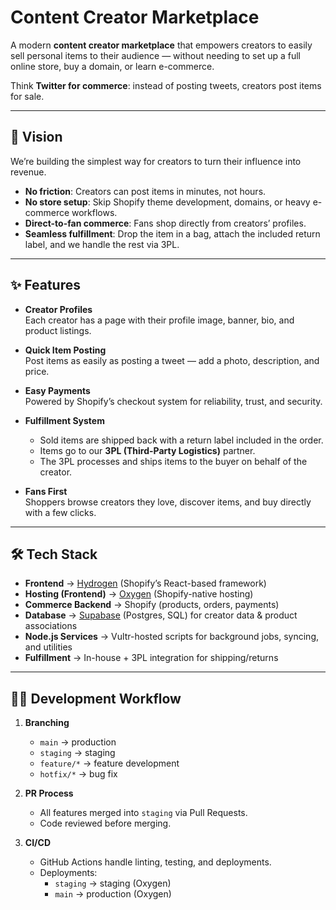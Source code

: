 # Content Creator Marketplace

A modern **content creator marketplace** that empowers creators to easily sell personal items to their audience — without needing to set up a full online store, buy a domain, or learn e-commerce.

Think **Twitter for commerce**: instead of posting tweets, creators post items for sale.

---

## 🚀 Vision

We’re building the simplest way for creators to turn their influence into revenue.

- **No friction**: Creators can post items in minutes, not hours.
- **No store setup**: Skip Shopify theme development, domains, or heavy e-commerce workflows.
- **Direct-to-fan commerce**: Fans shop directly from creators’ profiles.
- **Seamless fulfillment**: Drop the item in a bag, attach the included return label, and we handle the rest via 3PL.

---

## ✨ Features

- **Creator Profiles**  
  Each creator has a page with their profile image, banner, bio, and product listings.

- **Quick Item Posting**  
  Post items as easily as posting a tweet — add a photo, description, and price.

- **Easy Payments**  
  Powered by Shopify’s checkout system for reliability, trust, and security.

- **Fulfillment System**

  - Sold items are shipped back with a return label included in the order.
  - Items go to our **3PL (Third-Party Logistics)** partner.
  - The 3PL processes and ships items to the buyer on behalf of the creator.

- **Fans First**  
  Shoppers browse creators they love, discover items, and buy directly with a few clicks.

---

## 🛠️ Tech Stack

- **Frontend** → [Hydrogen](https://shopify.dev/custom-storefronts/hydrogen) (Shopify’s React-based framework)
- **Hosting (Frontend)** → [Oxygen](https://shopify.dev/custom-storefronts/oxygen) (Shopify-native hosting)
- **Commerce Backend** → Shopify (products, orders, payments)
- **Database** → [Supabase](https://supabase.com/) (Postgres, SQL) for creator data & product associations
- **Node.js Services** → Vultr-hosted scripts for background jobs, syncing, and utilities
- **Fulfillment** → In-house + 3PL integration for shipping/returns

---

## 🧑‍💻 Development Workflow

1. **Branching**

   - `main` → production
   - `staging` → staging
   - `feature/*` → feature development
   - `hotfix/*` → bug fix

2. **PR Process**

   - All features merged into `staging` via Pull Requests.
   - Code reviewed before merging.

3. **CI/CD**
   - GitHub Actions handle linting, testing, and deployments.
   - Deployments:
     - `staging` → staging (Oxygen)
     - `main` → production (Oxygen)
